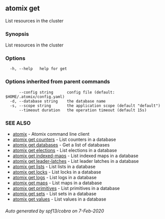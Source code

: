 ## atomix get

List resources in the cluster

### Synopsis

List resources in the cluster

### Options

```
  -h, --help   help for get
```

### Options inherited from parent commands

```
      --config string      config file (default: $HOME/.atomix/config.yaml)
  -d, --database string    the database name
  -s, --scope string       the application scope (default "default")
      --timeout duration   the operation timeout (default 15s)
```

### SEE ALSO

* [atomix](atomix.md)	 - Atomix command line client
* [atomix get counters](atomix_get_counters.md)	 - List counters in a database
* [atomix get databases](atomix_get_databases.md)	 - Get a list of databases
* [atomix get elections](atomix_get_elections.md)	 - List elections in a database
* [atomix get indexed-maps](atomix_get_indexed-maps.md)	 - List indexed maps in a database
* [atomix get leader-latches](atomix_get_leader-latches.md)	 - List leader latches in a database
* [atomix get lists](atomix_get_lists.md)	 - List lists in a database
* [atomix get locks](atomix_get_locks.md)	 - List locks in a database
* [atomix get logs](atomix_get_logs.md)	 - List logs in a database
* [atomix get maps](atomix_get_maps.md)	 - List maps in a database
* [atomix get primitives](atomix_get_primitives.md)	 - List primitives in a database
* [atomix get sets](atomix_get_sets.md)	 - List sets in a database
* [atomix get values](atomix_get_values.md)	 - List values in a database

###### Auto generated by spf13/cobra on 7-Feb-2020
